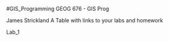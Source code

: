 #GIS_Programming
GEOG 676 - GIS Prog

James Strickland
A Table with links to your labs and homework

Lab_1
